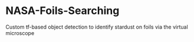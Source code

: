 # NASA-Foils-Searching
Custom tf-based object detection to identify stardust on foils via the virtual microscope
